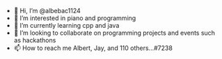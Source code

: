 - 👋 Hi, I’m @albebac1124
- 👀 I’m interested in piano and programming
- 🌱 I’m currently learning cpp and java
- 💞️ I’m looking to collaborate on programming projects and events such as hackathons
- 📫 How to reach me Albert, Jay, and 110 others...#7238

<!---
albebac1124/albebac1124 is a ✨ special ✨ repository because its `README.md` (this file) appears on your GitHub profile.
You can click the Preview link to take a look at your changes.
--->
